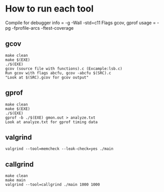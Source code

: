 # How to run each tool

Compile for debugger info = -g -Wall -std=c11
Flags gcov, gprof usage = -pg -fprofile-arcs -ftest-coverage

## gcov
```
make clean
make $(EXE)
./$(EXE)
gcov (source file with functions).c (Excample:lsb.c)
Run gcov with flags abcfu, gcov -abcfu $(SRC).c
"Look at $(SRC).gcov for gcov output"
```

## gprof
```
make clean
make $(EXE)
./$(EXE)
gprof -b ./$(EXE) gmon.out > analyze.txt 
Look at analyze.txt for gprof timing data
```

## valgrind
```
valgrind --tool=memcheck --leak-check=yes ./main
```

## callgrind
```
make clean
make main
valgrind --tool=callgrind ./main 1000 1000
```
